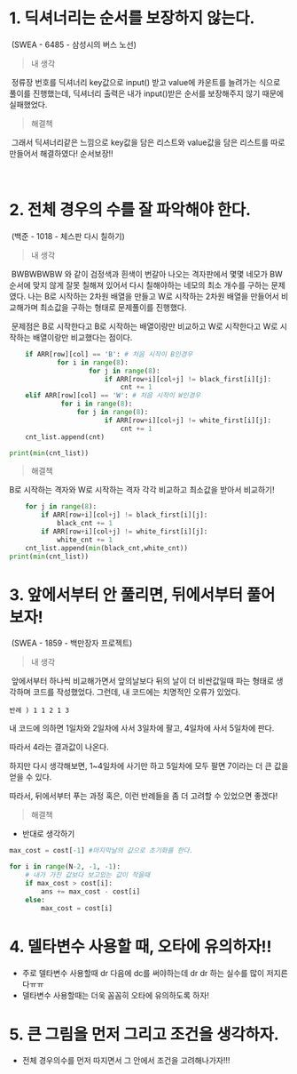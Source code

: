# 1. 딕셔너리는 순서를 보장하지 않는다. 

​																					(SWEA  - 6485 - 삼성시의 버스 노선)

> 내 생각 

​	정류장 번호를 딕셔너리 key값으로 input() 받고 value에 카운트를 늘려가는 식으로 풀이를 진행했는데, 딕셔너리 출력은 내가 input()받은 순서를 보장해주지 않기 때문에 실패했었다.  



> 해결책 

​	그래서 딕셔너리같은 느낌으로 key값을 담은 리스트와 value값을 담은 리스트를 따로 만들어서 해결하였다! 순서보장!!

​																				

# 2. 전체 경우의 수를 잘 파악해야 한다.

​																					(백준 - 1018 - 체스판 다시 칠하기)

> 내 생각  

​	BWBWBWBW 와 같이 검정색과 흰색이 번갈아 나오는 격자판에서 몇몇 네모가 BW 순서에 맞지 않게 잘못 칠해져 있어서 다시 칠해야하는 네모의 최소 개수를 구하는 문제였다. 나는 B로 시작하는 2차원 배열을 만들고 W로 시작하는 2차원 배열을 만들어서 비교해가며 최소값을 구하는 형태로 문제풀이를 진행했다. 

​	문제점은 B로 시작한다고 B로 시작하는 배열이랑만 비교하고 W로 시작한다고 W로 시작하는 배열이랑만 비교했다는 점이다.     

```	python
    if ARR[row][col] == 'B': # 처음 시작이 B인경우     	     
    		for i in range(8):
        	        for j in range(8):
        	            if ARR[row+i][col+j] != black_first[i][j]:
    	                    cnt += 1
	elif ARR[row][col] == 'W': # 처음 시작이 W인경우
           	 for i in range(8):
           	     for j in range(8): 
        	            if ARR[row+i][col+j] != white_first[i][j]:
    	                    cnt += 1
	cnt_list.append(cnt)

print(min(cnt_list))
```

> 해결책  

B로 시작하는 격자와 W로 시작하는 격자 각각 비교하고 최소값을 받아서 비교하기!

```python
    for j in range(8):
        if ARR[row+i][col+j] != black_first[i][j]:
            black_cnt += 1
        if ARR[row+i][col+j] != white_first[i][j]:
            white_cnt += 1        
	cnt_list.append(min(black_cnt,white_cnt))
print(min(cnt_list))
```



# 3. 앞에서부터 안 풀리면, 뒤에서부터 풀어보자!

​																						(SWEA - 1859 - 백만장자 프로젝트)

>  내 생각

​	앞에서부터 하나씩 비교해가면서 앞의날보다 뒤의 날이 더 비싼값일때 파는 형태로 생각하며 코드를 작성했었다. 그런데, 내 코드에는 치명적인 오류가 있었다. 

```
반례 ) 1 1 2 1 3
```

내 코드에 의하면 1일차와 2일차에 사서 3일차에 팔고, 4일차에 사서 5일차에 판다. 

따라서 4라는 결과값이 나온다.

하지만 다시 생각해보면, 1~4일차에 사기만 하고 5일차에 모두 팔면 7이라는 더 큰 값을 얻을 수 있다. 

따라서, 뒤에서부터 푸는 과정 혹은, 이런 반례들을 좀 더 고려할 수 있었으면 좋겠다!  



> 해결책 

- 반대로 생각하기

```python
max_cost = cost[-1] #마지막날의 값으로 초기화를 한다.

for i in range(N-2, -1, -1):
    # 내가 가진 값보다 보고있는 값이 작을때 
    if max_cost > cost[i]:
        ans += max_cost - cost[i]
    else:
        max_cost = cost[i]
```



# 4. 델타변수 사용할 때, 오타에 유의하자!!

- 주로 델타변수 사용할때 dr 다음에 dc를 써야하는데 dr dr 하는 실수를 많이 저지른다ㅠㅠ
- 델타변수 사용할때는 더욱 꼼꼼히 오타에 유의하도록 하자!



# 5. 큰 그림을 먼저 그리고 조건을 생각하자. 

- 전체 경우의수를 먼저 따지면서 그 안에서 조건을 고려해나가자!!!





